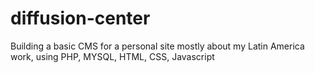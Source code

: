 # diffusion-center
Building a basic CMS for a personal site mostly about my Latin America work, using PHP, MYSQL, HTML, CSS, Javascript
